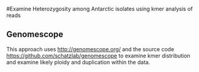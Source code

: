 #Examine Heterozygosity among Antarctic isolates using kmer analysis of reads

## Genomescope 
This approach uses http://genomescope.org/ and the source code https://github.com/schatzlab/genomescope to examine kmer distribution and examine likely ploidy and duplication within the data.

